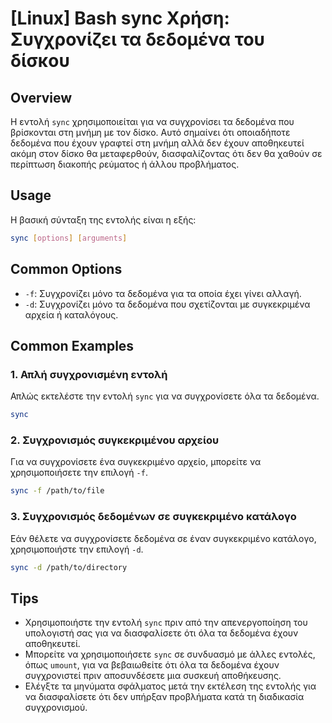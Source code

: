 # [Linux] Bash sync Χρήση: Συγχρονίζει τα δεδομένα του δίσκου

## Overview
Η εντολή `sync` χρησιμοποιείται για να συγχρονίσει τα δεδομένα που βρίσκονται στη μνήμη με τον δίσκο. Αυτό σημαίνει ότι οποιαδήποτε δεδομένα που έχουν γραφτεί στη μνήμη αλλά δεν έχουν αποθηκευτεί ακόμη στον δίσκο θα μεταφερθούν, διασφαλίζοντας ότι δεν θα χαθούν σε περίπτωση διακοπής ρεύματος ή άλλου προβλήματος.

## Usage
Η βασική σύνταξη της εντολής είναι η εξής:

```bash
sync [options] [arguments]
```

## Common Options
- `-f`: Συγχρονίζει μόνο τα δεδομένα για τα οποία έχει γίνει αλλαγή.
- `-d`: Συγχρονίζει μόνο τα δεδομένα που σχετίζονται με συγκεκριμένα αρχεία ή καταλόγους.

## Common Examples
### 1. Απλή συγχρονισμένη εντολή
Απλώς εκτελέστε την εντολή `sync` για να συγχρονίσετε όλα τα δεδομένα.
```bash
sync
```

### 2. Συγχρονισμός συγκεκριμένου αρχείου
Για να συγχρονίσετε ένα συγκεκριμένο αρχείο, μπορείτε να χρησιμοποιήσετε την επιλογή `-f`.
```bash
sync -f /path/to/file
```

### 3. Συγχρονισμός δεδομένων σε συγκεκριμένο κατάλογο
Εάν θέλετε να συγχρονίσετε δεδομένα σε έναν συγκεκριμένο κατάλογο, χρησιμοποιήστε την επιλογή `-d`.
```bash
sync -d /path/to/directory
```

## Tips
- Χρησιμοποιήστε την εντολή `sync` πριν από την απενεργοποίηση του υπολογιστή σας για να διασφαλίσετε ότι όλα τα δεδομένα έχουν αποθηκευτεί.
- Μπορείτε να χρησιμοποιήσετε `sync` σε συνδυασμό με άλλες εντολές, όπως `umount`, για να βεβαιωθείτε ότι όλα τα δεδομένα έχουν συγχρονιστεί πριν αποσυνδέσετε μια συσκευή αποθήκευσης.
- Ελέγξτε τα μηνύματα σφάλματος μετά την εκτέλεση της εντολής για να διασφαλίσετε ότι δεν υπήρξαν προβλήματα κατά τη διαδικασία συγχρονισμού.